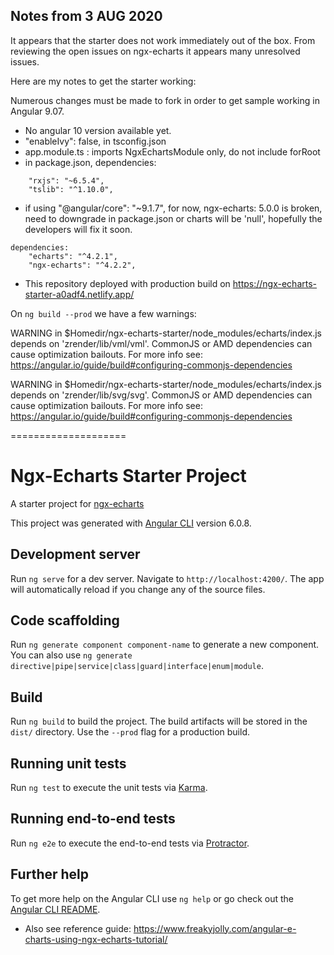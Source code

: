 ## Notes from 3 AUG 2020 

It appears that the starter does not work immediately out of the box. 
From reviewing the open issues on ngx-echarts it appears many unresolved issues. 

Here are my notes to get the starter working:

Numerous changes must be made to fork in order to get sample working in Angular 9.07. 

-  No angular 10 version available yet. 
-  "enableIvy": false, in tsconfig.json
-  app.module.ts : imports NgxEchartsModule only, do not include  forRoot
- in package.json, dependencies: 

```
    "rxjs": "~6.5.4",
    "tslib": "^1.10.0",
```

- if using "@angular/core": "~9.1.7", for now, ngx-echarts: 5.0.0 is broken, need to downgrade in package.json or charts will be 'null', hopefully the developers will fix it soon. 


```
dependencies:
    "echarts": "^4.2.1",
    "ngx-echarts": "^4.2.2",
```

- This repository deployed with production build on https://ngx-echarts-starter-a0adf4.netlify.app/

On `ng build --prod` we have a few warnings: 

WARNING in $Homedir/ngx-echarts-starter/node_modules/echarts/index.js depends on 'zrender/lib/vml/vml'. CommonJS or AMD dependencies can cause optimization bailouts.
For more info see: https://angular.io/guide/build#configuring-commonjs-dependencies

WARNING in $Homedir/ngx-echarts-starter/node_modules/echarts/index.js depends on 'zrender/lib/svg/svg'. CommonJS or AMD dependencies can cause optimization bailouts.
For more info see: https://angular.io/guide/build#configuring-commonjs-dependencies


====================

# Ngx-Echarts Starter Project

A starter project for [ngx-echarts](https://github.com/xieziyu/ngx-echarts)

This project was generated with [Angular CLI](https://github.com/angular/angular-cli) version 6.0.8.

## Development server

Run `ng serve` for a dev server. Navigate to `http://localhost:4200/`. The app will automatically reload if you change any of the source files.

## Code scaffolding

Run `ng generate component component-name` to generate a new component. You can also use `ng generate directive|pipe|service|class|guard|interface|enum|module`.

## Build

Run `ng build` to build the project. The build artifacts will be stored in the `dist/` directory. Use the `--prod` flag for a production build.

## Running unit tests

Run `ng test` to execute the unit tests via [Karma](https://karma-runner.github.io).

## Running end-to-end tests

Run `ng e2e` to execute the end-to-end tests via [Protractor](http://www.protractortest.org/).

## Further help

To get more help on the Angular CLI use `ng help` or go check out the [Angular CLI README](https://github.com/angular/angular-cli/blob/master/README.md).


-  Also see reference guide: https://www.freakyjolly.com/angular-e-charts-using-ngx-echarts-tutorial/
